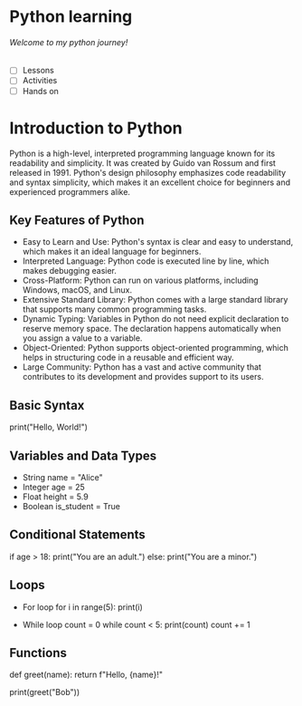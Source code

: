 # Python learning
###### Welcome to my python journey!
- [ ] Lessons
- [ ] Activities
- [ ] Hands on
# Introduction to Python
Python is a high-level, interpreted programming language known for its readability and simplicity. It was created by Guido van Rossum and first released in 1991. Python's design philosophy emphasizes code readability and syntax simplicity, which makes it an excellent choice for beginners and experienced programmers alike.
## Key Features of Python
- Easy to Learn and Use: Python's syntax is clear and easy to understand, which makes it an ideal language for beginners.
- Interpreted Language: Python code is executed line by line, which makes debugging easier.
- Cross-Platform: Python can run on various platforms, including Windows, macOS, and Linux.
- Extensive Standard Library: Python comes with a large standard library that supports many common programming tasks.
- Dynamic Typing: Variables in Python do not need explicit declaration to reserve memory space. The declaration happens automatically when you assign a value to a variable.
- Object-Oriented: Python supports object-oriented programming, which helps in structuring code in a reusable and efficient way.
- Large Community: Python has a vast and active community that contributes to its development and provides support to its users.
## Basic Syntax
print("Hello, World!")
## Variables and Data Types
- String
name = "Alice"
- Integer
age = 25
- Float
height = 5.9
- Boolean
is_student = True
## Conditional Statements
if age > 18:
    print("You are an adult.")
else:
    print("You are a minor.")
## Loops
- For loop
for i in range(5):
    print(i)

- While loop
count = 0
while count < 5:
    print(count)
    count += 1
## Functions
def greet(name):
    return f"Hello, {name}!"

print(greet("Bob"))
